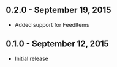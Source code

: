 ## 0.2.0 - September 19, 2015

- Added support for FeedItems


## 0.1.0 - September 12, 2015

- Initial release

